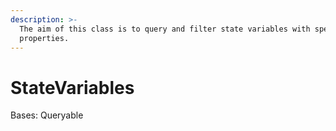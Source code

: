 ```yaml
---
description: >-
  The aim of this class is to query and filter state variables with specific
  properties.
---
```


# StateVariables

Bases: Queryable

